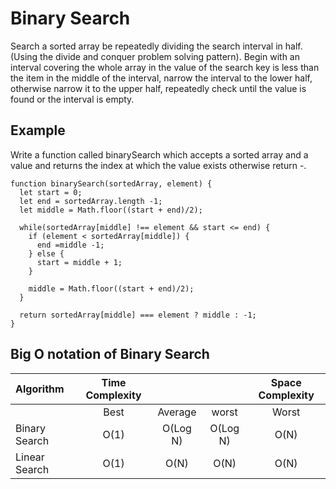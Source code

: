 # Binary Search

Search a sorted array be repeatedly dividing the search interval in half. (Using the divide and conquer problem solving pattern). Begin with an interval covering the whole array in the value of the search key is less than the item in the middle of the interval, narrow the interval to the lower half, otherwise narrow it to the upper half, repeatedly check until the value is found or the interval is empty.

## Example

Write a function called binarySearch which accepts a sorted array and a value and returns the index at which the value exists otherwise return -.

```
function binarySearch(sortedArray, element) {
  let start = 0;
  let end = sortedArray.length -1;
  let middle = Math.floor((start + end)/2);

  while(sortedArray[middle] !== element && start <= end) {
    if (element < sortedArray[middle]) {
      end =middle -1;
    } else {
      start = middle + 1;
    }

    middle = Math.floor((start + end)/2);
  }

  return sortedArray[middle] === element ? middle : -1;
}
```

## Big O notation of Binary Search

| Algorithm     | Time Complexity |          |          | Space Complexity |
| :------------ | :-------------: | :------: | :------: | :--------------: |
|               |      Best       | Average  |  worst   |      Worst       |
| Binary Search |      O(1)       | O(Log N) | O(Log N) |       O(N)       |
| Linear Search |      O(1)       |   O(N)   |   O(N)   |       O(N)       |
